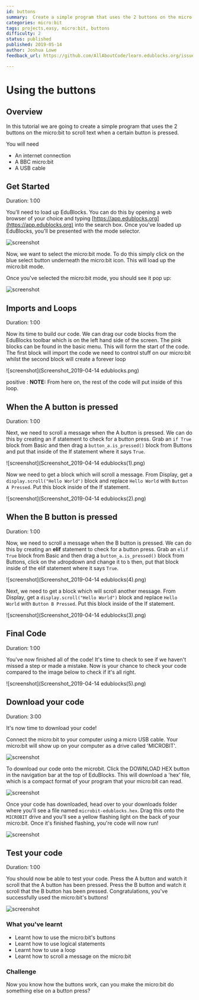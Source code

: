 ```yaml
---
id: buttons
summary:  Create a simple program that uses the 2 buttons on the micro:bit to scroll text when a certain button is pressed. 
categories: micro:bit
tags: projects,easy, micro:bit, buttons
difficulty: 2
status: published
published: 2019-05-14
author: Joshua Lowe
feedback_url: https://github.com/AllAboutCode/learn.edublocks.org/issues

---
```


# Using the buttons

## Overview

In this tutorial we are going to create a simple program that uses the 2 buttons on the micro:bit to scroll text when a certain button is pressed. 

You will need 
- An internet connection
- A BBC micro:bit
- A USB cable

## Get Started
Duration: 1:00

You’ll need to load up EduBlocks. You can do this by opening a web browser of your choice and typing [https://app.edublocks.org](https://app.edublocks.org) into the search box. Once you've loaded up EduBlocks, you'll be presented with the mode selector. 

![screenshot](https://i.ibb.co/tQ0JcTz/Screenshot-2019-04-14-edublocks.png)

Now, we want to select the micro:bit mode. To do this simply click on the blue select button underneath the micro:bit icon. This will load up the micro:bit mode.

Once you've selected the micro:bit mode, you should see it pop up:

![screenshot](https://i.ibb.co/93PHxFY/Screenshot-2019-04-14-edublocks-2.png)

## Imports and Loops
Duration: 1:00

Now its time to build our code. We can drag our code blocks from the EduBlocks toolbar which is on the left hand side of the screen. The pink blocks can be found in the basic menu. This will form the start of the code. The first block will import the code we need to control stuff on our micro:bit whilst the second block will create a forever loop

![screenshot](Screenshot_2019-04-14 edublocks.png)

positive
: **NOTE:**
From here on, the rest of the code will put inside of this loop.

## When the A button is pressed
Duration: 1:00

Next, we need to scroll a message when the A button is pressed. We can do this by creating an if statement to check for a button press. Grab an `if True` block from Basic and then drag a `button_a.is_pressed()` block from Buttons and put that inside of the If statement where it says `True`.

![screenshot](Screenshot_2019-04-14 edublocks(1).png)

Now we need to get a block which will scroll a message. From Display, get a `display.scroll("Hello World")` block and replace `Hello World` with `Button A Pressed`. Put this block inside of the If statement. 

![screenshot](Screenshot_2019-04-14 edublocks(2).png)

## When the B button is pressed
Duration: 1:00

Now, we need to scroll a message when the B button is pressed. We can do this by creating an **elif** statement to check for a button press. Grab an `elif True` block from Basic and then drag a `button_a.is_pressed()` block from Buttons, click on the `a`dropdown and change it to `b` then, put that block inside of the elif statement where it says `True`.

![screenshot](Screenshot_2019-04-14 edublocks(4).png)

Next, we need to get a block which will scroll another message. From Display, get a `display.scroll("Hello World")` block and replace `Hello World` with `Button B Pressed`. Put this block inside of the If statement. 

![screenshot](Screenshot_2019-04-14 edublocks(3).png)



## Final Code
Duration: 1:00

You've now finished all of the code! It's time to check to see if we haven't missed a step or made a mistake. Now is your chance to check your code compared to the image below to check if it's all right.

![screenshot](Screenshot_2019-04-14 edublocks(5).png)

## Download your code
Duration: 3:00

It's now time to download your code!

Connect the micro:bit to your computer using a micro USB cable. Your micro:bit will show up on your computer as a drive called 'MICROBIT'. 

![screenshot](https://i.ibb.co/QvWrrNh/ezgif-com-video-to-gif.gif)

To download our code onto the microbit. Click the DOWNLOAD HEX button in the navigation bar at the top of EduBlocks. This will download a 'hex' file, which is a compact format of your program that your micro:bit can read. 

![screenshot](https://i.ibb.co/d2zrVgQ/Screenshot-2019-04-14-edublocks-8.png)

Once your code has downloaded, head over to your downloads folder where you'll see a file named `microbit-edublocks.hex`. Drag this onto the `MICROBIT` drive and you'll see a yellow flashing light on the back of your micro:bit. Once it's finished flashing, you're code will now run!

![screenshot](https://i.ibb.co/j3H14WJ/ezgif-com-video-to-gif-1.gif)

## Test your code
Duration: 1:00

You should now be able to test your code.
Press the A button and watch it scroll that the A button has been pressed.
Press the B button and watch it scroll that the B button has been pressed.
Congratulations, you've successfully used the micro:bit's buttons!

![screenshot](https://pbs.twimg.com/media/DI9ZGudXcAEVQEF.png)

### What you've learnt

  - Learnt how to use the micro:bit's buttons
  - Learnt how to use logical statements
  - Learnt how to use a loop
  - Learnt how to scroll a message on the micro:bit

### Challenge

Now you know how the buttons work, can you make the micro:bit do something else on a button press?